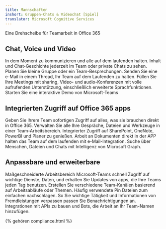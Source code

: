 ```yaml
---
title: Mannschaften
inshort: Gruppen-Chats & Videochat [Spiel]
translator: Microsoft Cognitive Services
---
```



Eine Drehscheibe für Teamarbeit in Office 365 

## Chat, Voice und Video
In dem Moment zu kommunizieren und alle auf dem laufenden halten. Inhalt und Chat-Geschichte jederzeit im Team oder private Chats zu sehen. Planen Sie kleine Gruppe oder ein Team-Besprechungen. Senden Sie eine e-Mail in einem Thread, Ihr Team auf dem Laufenden zu halten. Füllen Sie Ihre Meetings mit sharing, Video- und audio-Konferenzen mit volle aufrufenden Unterstützung, einschließlich erweiterte Sprachfunktionen. 
Starten Sie eine interaktive Demo von Microsoft-Teams 

## Integrierten Zugriff auf Office 365 apps
Geben Sie Ihrem Team sofortigen Zugriff auf alles, was sie brauchen direkt in Office 365. Verwalten Sie alle Ihre Gespräche, Dateien und Werkzeuge in einer Team-Arbeitsbereich. Integrierter Zugriff auf SharePoint, OneNote, PowerBI und Planer zu genießen. Arbeit an Dokumenten direkt in der APP halten das Team auf dem laufenden mit e-Mail-Integration. Suche über Menschen, Dateien und Chats mit Intelligenz von Microsoft Graph. 

## Anpassbare und erweiterbare
Maßgeschneiderte Arbeitsbereich Microsoft-Teams schnell Zugriff auf wichtige Dienste, Daten, und erhalten Sie Updates von apps, die Ihre Teams jeden Tag benutzen. Erstellen Sie verschiedene Team-Kanälen basierend auf Arbeitsabläufe oder Themen. Häufig verwendete Pin Dateien zum einfachen nachschlagen. So Sie wichtige Tätigkeit und Informationen von Fremdleistungen verpassen passen Sie Benachrichtigungen an. Integrationen mit APIs zu bauen und Bots, die Arbeit an Ihr Team-Namen hinzufügen. 




{% gehören compliance.html %}

